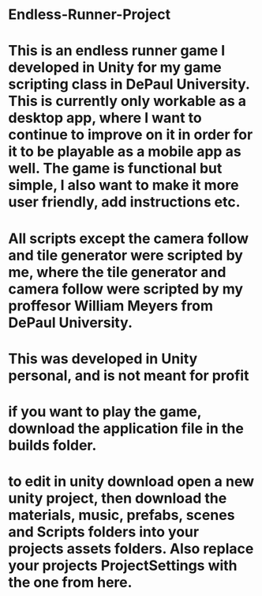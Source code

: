 # Endless-Runner-Project
# This is an endless runner game I developed in Unity for my game scripting class in DePaul University. This is currently only workable as a desktop app, where I want to continue to improve on it in order for it to be playable as a mobile app as well. The game is functional but simple, I also want to make it more user friendly, add instructions etc. 
# All scripts except the camera follow and tile generator were scripted by me, where the tile generator and camera follow were scripted by my proffesor William Meyers from DePaul University.
# This was developed in Unity personal, and is not meant for profit
# if you want to play the game, download the application file in the builds folder.
# to edit in unity download open a new unity project, then download the materials, music, prefabs, scenes and Scripts folders into your projects assets folders. Also replace your projects ProjectSettings with the one from here. 
